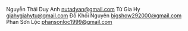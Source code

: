 Nguyễn Thái Duy Anh	nutadyan@gmail.com
Từ Gia Hy	giahygiahytu@gmail.com
Đỗ Khôi Nguyên	bigshow292000@gmail.com
Phan Sơn Lộc	phansonloc1999@gmail.com
